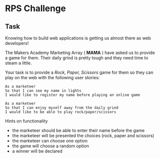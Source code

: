# RPS Challenge

Task
----

Knowing how to build web applications is getting us almost there as web developers!

The Makers Academy Marketing Array ( **MAMA** ) have asked us to provide a game for them. Their daily grind is pretty tough and they need time to steam a little.

Your task is to provide a _Rock, Paper, Scissors_ game for them so they can play on the web with the following user stories:

```
As a marketeer
So that I can see my name in lights
I would like to register my name before playing an online game

As a marketeer
So that I can enjoy myself away from the daily grind
I would like to be able to play rock/paper/scissors
```

Hints on functionality

- the marketeer should be able to enter their name before the game
- the marketeer will be presented the choices (rock, paper and scissors)
- the marketeer can choose one option
- the game will choose a random option
- a winner will be declared
